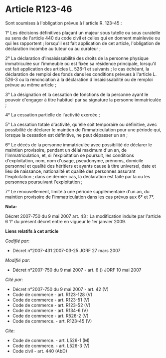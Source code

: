 # Article R123-46

Sont soumises à l'obligation prévue à l'article R. 123-45 :

1° Les décisions définitives plaçant un majeur sous tutelle ou sous curatelle au sens de l'article 440 du code civil et
celles qui en donnent mainlevée ou qui les rapportent ; lorsqu'il est fait application de cet article, l'obligation de
déclaration incombe au tuteur ou au curateur ;

2° La déclaration d'insaisissabilité des droits de la personne physique immatriculée sur l'immeuble où est fixée sa résidence
principale, lorsqu'il est fait application des articles L. 526-1 et suivants ; le cas échéant, la déclaration de remploi des
fonds dans les conditions prévues à l'article L. 526-3 ou la renonciation à la déclaration d'insaisissabilité ou de remploi
prévue au même article ;

3° La désignation et la cessation de fonctions de la personne ayant le pouvoir d'engager à titre habituel par sa signature la
personne immatriculée ;

4° La cessation partielle de l'activité exercée ;

5° La cessation totale d'activité, qu'elle soit temporaire ou définitive, avec possibilité de déclarer le maintien de
l'immatriculation pour une période qui, lorsque la cessation est définitive, ne peut dépasser un an ;

6° Le décès de la personne immatriculée avec possibilité de déclarer le maintien provisoire, pendant un délai maximum d'un
an, de l'immatriculation, et, si l'exploitation se poursuit, les conditions d'exploitation, nom, nom d'usage, pseudonyme,
prénoms, domicile personnel et qualité des héritiers et ayants cause à titre universel, date et lieu de naissance,
nationalité et qualité des personnes assurant l'exploitation ; dans ce dernier cas, la déclaration est faite par la ou les
personnes poursuivant l'exploitation ;

7° Le renouvellement, limité à une période supplémentaire d'un an, du maintien provisoire de l'immatriculation dans les cas
prévus aux 6° et 7°.

**Nota:**

Décret 2007-750 du 9 mai 2007 art. 43 : La modification induite par l'article 6 1° du présent décret entre en vigueur le 1er
janvier 2009.

**Liens relatifs à cet article**

_Codifié par_:

  - Décret n°2007-431 2007-03-25 JORF 27 mars 2007

_Modifié par_:

  - Décret n°2007-750 du 9 mai 2007 - art. 6 () JORF 10 mai 2007

_Cité par_:

  - Décret n°2007-750 du 9 mai 2007 - art. 42 (V)
  - Code de commerce - art. R123-128 (V)
  - Code de commerce - art. R123-51 (V)
  - Code de commerce - art. R123-52 (V)
  - Code de commerce - art. R134-6 (V)
  - Code de commerce - art. R526-2 (V)
  - Code de commerce. - art. R123-45 (V)

_Cite_:

  - Code de commerce. - art. L526-1 (M)
  - Code de commerce. - art. L526-3 (V)
  - Code civil - art. 440 (AbD)
